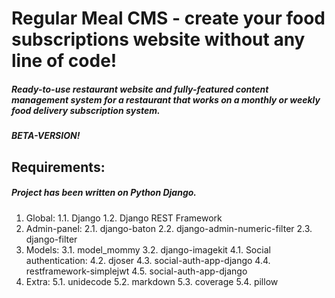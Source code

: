 # Regular Meal CMS - create your food subscriptions website without any line of code!
##### Ready-to-use restaurant website and fully-featured content management system for a restaurant that works on a monthly or weekly food delivery subscription system. 
##### BETA-VERSION!
## Requirements:
##### Project has been written on Python Django.
1. Global:
1.1. Django
1.2. Django REST Framework
2. Admin-panel:
2.1. django-baton
2.2. django-admin-numeric-filter
2.3. django-filter
3. Models:
3.1. model_mommy
3.2. django-imagekit
4.1. Social authentication:
4.2. djoser
4.3. social-auth-app-django
4.4. restframework-simplejwt
4.5. social-auth-app-django
5. Extra:
5.1. unidecode
5.2. markdown
5.3. coverage
5.4. pillow
